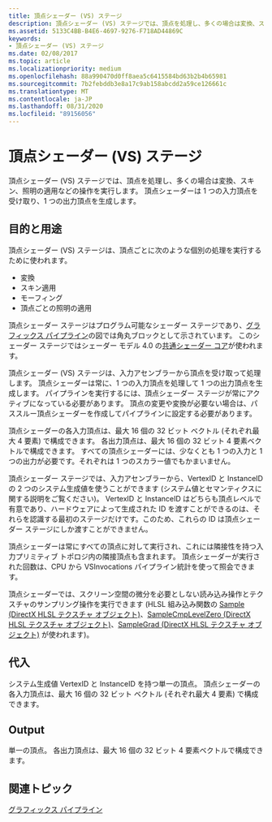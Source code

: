 ```yaml
---
title: 頂点シェーダー (VS) ステージ
description: 頂点シェーダー (VS) ステージでは、頂点を処理し、多くの場合は変換、スキン、照明の適用などの操作を実行します。 頂点シェーダーは 1 つの入力頂点を受け取り、1 つの出力頂点を生成します。
ms.assetid: 5133C4BB-B4E6-4697-9276-F718AD44869C
keywords:
- 頂点シェーダー (VS) ステージ
ms.date: 02/08/2017
ms.topic: article
ms.localizationpriority: medium
ms.openlocfilehash: 88a990470d0ff8aea5c6415584bd63b2b4b65981
ms.sourcegitcommit: 7b2febddb3e8a17c9ab158abcdd2a59ce126661c
ms.translationtype: MT
ms.contentlocale: ja-JP
ms.lasthandoff: 08/31/2020
ms.locfileid: "89156056"
---
```

# <a name="vertex-shader-vs-stage"></a>頂点シェーダー (VS) ステージ


頂点シェーダー (VS) ステージでは、頂点を処理し、多くの場合は変換、スキン、照明の適用などの操作を実行します。 頂点シェーダーは 1 つの入力頂点を受け取り、1 つの出力頂点を生成します。

## <a name="span-idpurpose_and_usesspanspan-idpurpose_and_usesspanspan-idpurpose_and_usesspanpurpose-and-uses"></a><span id="Purpose_and_uses"></span><span id="purpose_and_uses"></span><span id="PURPOSE_AND_USES"></span>目的と用途


頂点シェーダー (VS) ステージは、頂点ごとに次のような個別の処理を実行するために使われます。

-   変換
-   スキン適用
-   モーフィング
-   頂点ごとの照明の適用

頂点シェーダー ステージはプログラム可能なシェーダー ステージであり、[グラフィックス パイプライン](graphics-pipeline.md)の図では角丸ブロックとして示されています。 このシェーダー ステージではシェーダー モデル 4.0 の[共通シェーダー コア](/windows/desktop/direct3dhlsl/dx-graphics-hlsl-common-core)が使われます。

頂点シェーダー (VS) ステージは、入力アセンブラーから頂点を受け取って処理します。 頂点シェーダーは常に、1 つの入力頂点を処理して 1 つの出力頂点を生成します。 パイプラインを実行するには、頂点シェーダー ステージが常にアクティブになっている必要があります。 頂点の変更や変換が必要ない場合は、パススルー頂点シェーダーを作成してパイプラインに設定する必要があります。

頂点シェーダーの各入力頂点は、最大 16 個の 32 ビット ベクトル (それぞれ最大 4 要素) で構成できます。 各出力頂点は、最大 16 個の 32 ビット 4 要素ベクトルで構成できます。 すべての頂点シェーダーには、少なくとも 1 つの入力と 1 つの出力が必要です。それぞれは 1 つのスカラー値でもかまいません。

頂点シェーダー ステージでは、入力アセンブラーから、VertexID と InstanceID の 2 つのシステム生成値を使うことができます (システム値とセマンティクスに関する説明をご覧ください)。 VertexID と InstanceID はどちらも頂点レベルで有意であり、ハードウェアによって生成された ID を渡すことができるのは、それらを認識する最初のステージだけです。このため、これらの ID は頂点シェーダー ステージにしか渡すことができません。

頂点シェーダーは常にすべての頂点に対して実行され、これには隣接性を持つ入力プリミティブ トポロジ内の隣接頂点も含まれます。 頂点シェーダーが実行された回数は、CPU から VSInvocations パイプライン統計を使って照会できます。

頂点シェーダーでは、スクリーン空間の微分を必要としない読み込み操作とテクスチャのサンプリング操作を実行できます (HLSL 組み込み関数の [Sample (DirectX HLSL テクスチャ オブジェクト)](/windows/desktop/direct3dhlsl/dx-graphics-hlsl-to-sample)、[SampleCmpLevelZero (DirectX HLSL テクスチャ オブジェクト)](/windows/desktop/direct3dhlsl/dx-graphics-hlsl-to-samplecmplevelzero)、[SampleGrad (DirectX HLSL テクスチャ オブジェクト)](/windows/desktop/direct3dhlsl/dx-graphics-hlsl-to-samplegrad) が使われます)。

## <a name="span-idinputspanspan-idinputspanspan-idinputspaninput"></a><span id="Input"></span><span id="input"></span><span id="INPUT"></span>代入


システム生成値 VertexID と InstanceID を持つ単一の頂点。 頂点シェーダーの各入力頂点は、最大 16 個の 32 ビット ベクトル (それぞれ最大 4 要素) で構成できます。

## <a name="span-idoutputspanspan-idoutputspanspan-idoutputspanoutput"></a><span id="Output"></span><span id="output"></span><span id="OUTPUT"></span>Output


単一の頂点。 各出力頂点は、最大 16 個の 32 ビット 4 要素ベクトルで構成できます。

## <a name="span-idrelated-topicsspanrelated-topics"></a><span id="related-topics"></span>関連トピック


[グラフィックス パイプライン](graphics-pipeline.md)

 

 